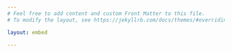 ```yaml
---
# Feel free to add content and custom Front Matter to this file.
# To modify the layout, see https://jekyllrb.com/docs/themes/#overriding-theme-defaults

layout: embed

---
```

